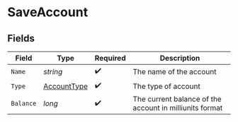 # SaveAccount


## Fields

| Field                                                   | Type                                                    | Required                                                | Description                                             |
| ------------------------------------------------------- | ------------------------------------------------------- | ------------------------------------------------------- | ------------------------------------------------------- |
| `Name`                                                  | *string*                                                | :heavy_check_mark:                                      | The name of the account                                 |
| `Type`                                                  | [AccountType](../../Models/Components/AccountType.md)   | :heavy_check_mark:                                      | The type of account                                     |
| `Balance`                                               | *long*                                                  | :heavy_check_mark:                                      | The current balance of the account in milliunits format |